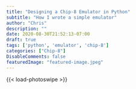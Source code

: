 ```yaml
---
title: "Designing a Chip-8 Emulator in Python"
subtitle: "How I wrote a simple emulator"
author: "Chris"
description: ""
date: 2020-08-30T21:52:13-07:00
draft: true
tags: ['python', 'emulator', 'chip-8']
categories: ["Chip-8"]
DisableComments: false
featuredImage: "featured-image.jpeg"
---
```


{{< load-photoswipe >}}
